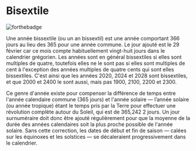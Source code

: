 # Bisextile
![forthebadge](https://forthebadge.com/images/badges/made-with-python.svg)

Une année bissextile (ou un an bissextil) est une année comportant 366 jours au lieu des 365 pour une année commune. Le jour ajouté est le 29 février car ce mois compte habituellement vingt-huit jours dans le calendrier grégorien. Les années sont en général bissextiles si elles sont multiples de quatre, toutefois elles ne le sont pas si elles sont multiples de cent à l'exception des années multiples de quatre cents qui sont elles bissextiles. C'est ainsi que les années 2020, 2024 et 2028 sont bissextiles, et que 2000 et 2400 le sont aussi, mais pas 1900, 2100, 2200 et 2300.

Ce genre d'année existe pour compenser la différence de temps entre l'année calendaire commune (365 jours) et l'année solaire — l’année solaire (ou année tropique) étant le temps pris par la Terre pour effectuer une révolution complète autour du Soleil, qui est de 365,242 2 jours. Un jour surnuméraire doit donc être ajouté régulièrement pour que la moyenne de la durée des années calendaires soit la plus proche possible de l'année solaire. Sans cette correction, les dates de début et fin de saison — calées sur les équinoxes et les solstices — se décaleraient progressivement dans le calendrier.
